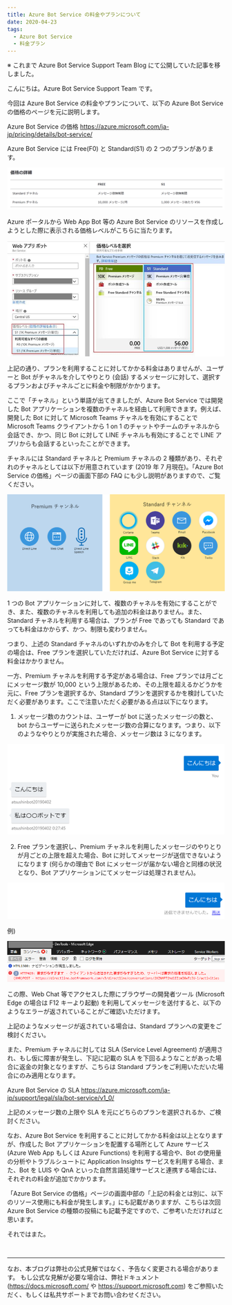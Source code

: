 ```yaml
---
title: Azure Bot Service の料金やプランについて
date: 2020-04-23
tags: 
  - Azure Bot Service
  - 料金プラン
---
```


※ これまで Azure Bot Service Support Team Blog にて公開していた記事を移しました。

こんにちは。Azure Bot Service Support Team です。

今回は Azure Bot Service の料金やプランについて、以下の Azure Bot Service の価格のページを元に説明します。

Azure Bot Service の価格
https://azure.microsoft.com/ja-jp/pricing/details/bot-service/

Azure Bot Service には Free(F0) と Standard(S1) の 2 つのプランがあります。

![plan](/articles/azure-bot-service/bot-plan/botplan.png)

Azure ポータルから Web App Bot 等の Azure Bot Service のリソースを作成しようとした際に表示される価格レベルがこちらに当たります。

![portalplan](/articles/azure-bot-service/bot-plan/portalplan.png)


上記の通り、プランを利用することに対してかかる料金はありませんが、ユーザーと Bot がチャネルを介してやりとり (会話) するメッセージに対して、選択するプランおよびチャネルごとに料金や制限がかかります。

ここで「チャネル」という単語が出てきましたが、Azure Bot Service では開発した Bot アプリケーションを複数のチャネルを経由して利用できます。例えば、開発した Bot に対して Microsoft Teams チャネルを有効にすることで Microsoft Teams クライアントから 1 on 1 のチャットやチームのチャネルから会話でき、かつ、同じ Bot に対して LINE チャネルも有効にすることで LINE アプリからも会話するといったことができます。

チャネルには Standard チャネルと Premium チャネルの 2 種類があり、それぞれのチャネルとしては以下が用意されています (2019 年 7 月現在)。「Azure Bot Service の価格」ページの画面下部の FAQ にも少し説明がありますので、ご覧ください。


![channels](/articles/azure-bot-service/bot-plan/channels.png)


1 つの Bot アプリケーションに対して、複数のチャネルを有効にすることができ、また、複数のチャネルを利用しても追加の料金はありません。また、Standard チャネルを利用する場合は、プランが Free であっても Standard であっても料金はかからず、かつ、制限も変わりません。

つまり、上述の Standard チャネルのいずれかのみを介して Bot を利用する予定の場合は、Free プランを選択していただければ、Azure Bot Service に対する料金はかかりません。

一方、Premium チャネルを利用する予定がある場合は、Free プランでは月ごとにメッセージ数が 10,000 という上限があるため、その上限を超えるかどうかを元に、Free プランを選択するか、Standard プランを選択するかを検討していただく必要があります。ここで注意いただく必要がある点は以下になります。


1) メッセージ数のカウントは、ユーザーが bot に送ったメッセージの数と、bot からユーザーに送られたメッセージ数の合算になります。つまり、以下のようなやりとりが実施された場合、メッセージ数は 3 になります。


![chat1](/articles/azure-bot-service/bot-plan/chat1.png)


2) Free プランを選択し、Premium チャネルを利用したメッセージのやりとりが月ごとの上限を超えた場合、Bot に対してメッセージが送信できないようになります (何らかの理由で Bot にメッセージが届かない場合と同様の状況となり、Bot アプリケーションにてメッセージは処理されません)。


![chat2](/articles/azure-bot-service/bot-plan/chat2.png)


例)

![console429](/articles/azure-bot-service/bot-plan/console429.png)


この際、Web Chat 等でアクセスした際にブラウザーの開発者ツール (Microsoft Edge の場合は F12 キーより起動) を利用してメッセージを送付すると、以下のようなエラーが返されていることがご確認いただけます。

上記のようなメッセージが返されている場合は、Standard プランへの変更をご検討ください。

また、Premium チャネルに対しては SLA (Service Level Agreement) が適用され、もし仮に障害が発生し、下記に記載の SLA を下回るようなことがあった場合に返金の対象となりますが、こちらは Standard プランをご利用いただいた場合にのみ適用となります。

 
Azure Bot Service の SLA
https://azure.microsoft.com/ja-jp/support/legal/sla/bot-service/v1_0/


上記のメッセージ数の上限や SLA を元にどちらのプランを選択されるか、ご検討ください。
 
なお、Azure Bot Service を利用することに対してかかる料金は以上となりますが、作成した Bot アプリケーションを配置する場所として Azure サービス (Azure Web App もしくは Azure Functions) を利用する場合や、Bot の使用量の分析やトラブルシュートに Application Insights サービスを利用する場合、また、Bot を LUIS や QnA といった自然言語処理サービスと連携する場合には、それぞれの料金が追加でかかります。

「Azure Bot Service の価格」ページの画面中部の「上記の料金とは別に、以下のリソース使用にも料金が発生します。」にも記載がありますが、こちらは次回 Azure Bot Service の種類の投稿にも記載予定ですので、ご参考いただければと思います。

それではまた。

<br />

---
なお、本ブログは弊社の公式見解ではなく、予告なく変更される場合があります。
もし公式な見解が必要な場合は、弊社ドキュメント (https://docs.microsoft.com/ や https://support.microsoft.com) をご参照いただく、もしくは私共サポートまでお問い合わせください。
